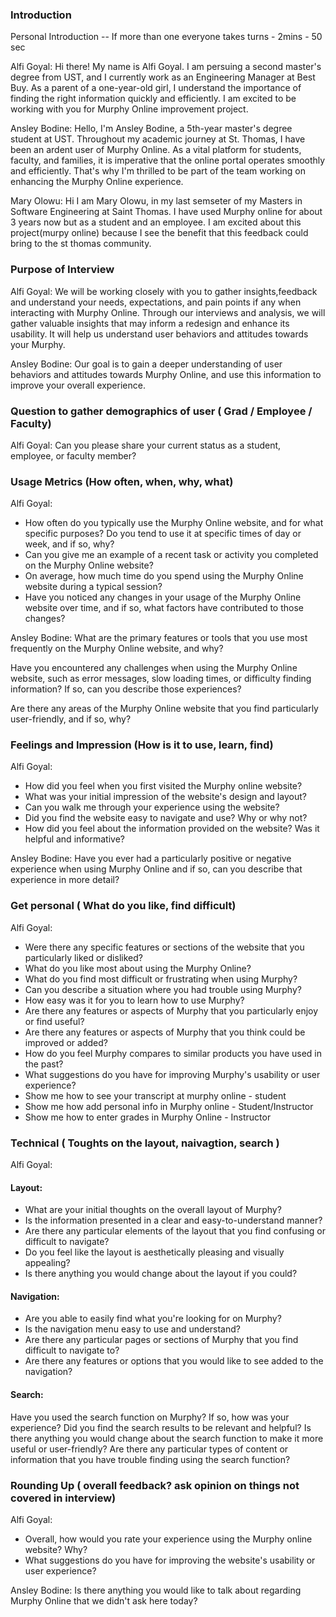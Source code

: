### Introduction 

Personal Introduction  -- If more than  one everyone takes turns  - 2mins - 50 sec 

Alfi Goyal:
Hi there! My name is Alfi Goyal. I am persuing a second master's degree from UST, and I currently work as an Engineering Manager at Best Buy.
As a parent of a one-year-old girl, I understand the importance of finding the right information quickly and efficiently. I am excited to be working with you for Murphy Online improvement project. 

Ansley Bodine:
Hello, I'm Ansley Bodine, a 5th-year master's degree student at UST. Throughout my academic journey at St. Thomas, I have been an ardent user of Murphy Online. As a vital platform for students, faculty, and families, it is imperative that the online portal operates smoothly and efficiently. That's why I'm thrilled to be part of the team working on enhancing the Murphy Online experience.

Mary Olowu: 
Hi I am Mary Olowu, in my last semseter of my Masters in Software Engineering at Saint Thomas. I have used Murphy online for about 3 years now but as a student and an employee. I am excited about this project(murpy online) because I see the benefit that this feedback could bring to the  st thomas community. 


###  Purpose of Interview
Alfi Goyal:
We will be working closely with you to gather insights,feedback and understand your needs, expectations, and pain points if any when interacting with Murphy Online. Through our interviews and analysis, we will gather valuable insights that may inform a redesign and enhance its usability. It will help us understand user behaviors and attitudes towards your Murphy.

Ansley Bodine:
Our goal is to gain a deeper understanding of user behaviors and attitudes towards Murphy Online, and use this information to improve your overall experience.



### Question to gather demographics of user ( Grad / Employee / Faculty)
Alfi Goyal:
Can you please share your current status as a student, employee, or faculty member?


### Usage Metrics (How often, when, why, what)
Alfi Goyal:
* How often do you typically use the Murphy Online website, and for what specific purposes? Do you tend to use it at specific times of day or week, and if so, why?
* Can you give me an example of a recent task or activity you completed on the Murphy Online website?
* On average, how much time do you spend using the Murphy Online website during a typical session?
* Have you noticed any changes in your usage of the Murphy Online website over time, and if so, what factors have contributed to those changes?

Ansley Bodine:
What are the primary features or tools that you use most frequently on the Murphy Online website, and why?

Have you encountered any challenges when using the Murphy Online website, such as error messages, slow loading times, or difficulty finding information? If so, can you describe those experiences?

Are there any areas of the Murphy Online website that you find particularly user-friendly, and if so, why?


### Feelings and Impression (How is it to use, learn, find)
Alfi Goyal:
* How did you feel when you first visited the Murphy online website?
* What was your initial impression of the website's design and layout?
* Can you walk me through your experience using the website?
* Did you find the website easy to navigate and use? Why or why not?
* How did you feel about the information provided on the website? Was it helpful and informative?

Ansley Bodine:
Have you ever had a particularly positive or negative experience when using Murphy Online and if so, can you describe that experience in more detail?




### Get personal ( What do you like, find difficult)
Alfi Goyal:
* Were there any specific features or sections of the website that you particularly liked or disliked?
* What do you like most about using the Murphy Online?
* What do you find most difficult or frustrating when using Murphy?
* Can you describe a situation where you had trouble using Murphy?
* How easy was it for you to learn how to use Murphy?
* Are there any features or aspects of Murphy that you particularly enjoy or find useful?
* Are there any features or aspects of Murphy that you think could be improved or added?
* How do you feel Murphy compares to similar products you have used in the past?
* What suggestions do you have for improving Murphy's usability or user experience?
* Show me how to see your transcript at murphy online - student
* Show me how add personal info in Murphy online - Student/Instructor
* Show me how to enter grades in Murphy Online - Instructor

### Technical ( Toughts on the layout, naivagtion, search )
Alfi Goyal:
#### Layout:
* What are your initial thoughts on the overall layout of Murphy?
* Is the information presented in a clear and easy-to-understand manner?
* Are there any particular elements of the layout that you find confusing or difficult to navigate?
* Do you feel like the layout is aesthetically pleasing and visually appealing?
* Is there anything you would change about the layout if you could?
#### Navigation:
* Are you able to easily find what you're looking for on Murphy?
* Is the navigation menu easy to use and understand?
* Are there any particular pages or sections of Murphy that you find difficult to navigate to?
* Are there any features or options that you would like to see added to the navigation?
#### Search:
Have you used the search function on Murphy? If so, how was your experience?
Did you find the search results to be relevant and helpful?
Is there anything you would change about the search function to make it more useful or user-friendly?
Are there any particular types of content or information that you have trouble finding using the search function?

### Rounding Up ( overall feedback? ask opinion on things not covered in interview)
Alfi Goyal:
* Overall, how would you rate your experience using the Murphy online website? Why?
* What suggestions do you have for improving the website's usability or user experience?

Ansley Bodine:
Is there anything you would like to talk about regarding Murphy Online that we didn't ask here today?
